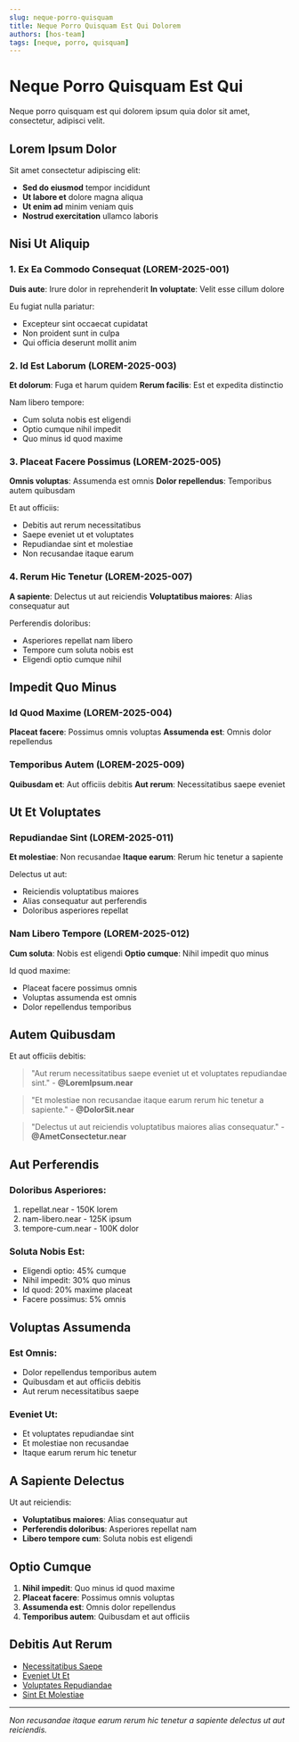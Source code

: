 ```yaml
---
slug: neque-porro-quisquam
title: Neque Porro Quisquam Est Qui Dolorem
authors: [hos-team]
tags: [neque, porro, quisquam]
---
```


# Neque Porro Quisquam Est Qui

Neque porro quisquam est qui dolorem ipsum quia dolor sit amet, consectetur, adipisci velit.

<!--truncate-->

## Lorem Ipsum Dolor

Sit amet consectetur adipiscing elit:
- **Sed do eiusmod** tempor incididunt
- **Ut labore et** dolore magna aliqua
- **Ut enim ad** minim veniam quis
- **Nostrud exercitation** ullamco laboris

## Nisi Ut Aliquip

### 1. Ex Ea Commodo Consequat (LOREM-2025-001)
**Duis aute**: Irure dolor in reprehenderit
**In voluptate**: Velit esse cillum dolore

Eu fugiat nulla pariatur:
- Excepteur sint occaecat cupidatat
- Non proident sunt in culpa
- Qui officia deserunt mollit anim

### 2. Id Est Laborum (LOREM-2025-003)
**Et dolorum**: Fuga et harum quidem
**Rerum facilis**: Est et expedita distinctio

Nam libero tempore:
- Cum soluta nobis est eligendi
- Optio cumque nihil impedit
- Quo minus id quod maxime

### 3. Placeat Facere Possimus (LOREM-2025-005)
**Omnis voluptas**: Assumenda est omnis
**Dolor repellendus**: Temporibus autem quibusdam

Et aut officiis:
- Debitis aut rerum necessitatibus
- Saepe eveniet ut et voluptates
- Repudiandae sint et molestiae
- Non recusandae itaque earum

### 4. Rerum Hic Tenetur (LOREM-2025-007)
**A sapiente**: Delectus ut aut reiciendis
**Voluptatibus maiores**: Alias consequatur aut

Perferendis doloribus:
- Asperiores repellat nam libero
- Tempore cum soluta nobis est
- Eligendi optio cumque nihil

## Impedit Quo Minus

### Id Quod Maxime (LOREM-2025-004)
**Placeat facere**: Possimus omnis voluptas
**Assumenda est**: Omnis dolor repellendus

### Temporibus Autem (LOREM-2025-009)
**Quibusdam et**: Aut officiis debitis
**Aut rerum**: Necessitatibus saepe eveniet

## Ut Et Voluptates

### Repudiandae Sint (LOREM-2025-011)
**Et molestiae**: Non recusandae
**Itaque earum**: Rerum hic tenetur a sapiente

Delectus ut aut:
- Reiciendis voluptatibus maiores
- Alias consequatur aut perferendis
- Doloribus asperiores repellat

### Nam Libero Tempore (LOREM-2025-012)
**Cum soluta**: Nobis est eligendi
**Optio cumque**: Nihil impedit quo minus

Id quod maxime:
- Placeat facere possimus omnis
- Voluptas assumenda est omnis
- Dolor repellendus temporibus

## Autem Quibusdam

Et aut officiis debitis:

> "Aut rerum necessitatibus saepe eveniet ut et voluptates repudiandae sint." - **@LoremIpsum.near**

> "Et molestiae non recusandae itaque earum rerum hic tenetur a sapiente." - **@DolorSit.near**

> "Delectus ut aut reiciendis voluptatibus maiores alias consequatur." - **@AmetConsectetur.near**

## Aut Perferendis

### Doloribus Asperiores:
1. repellat.near - 150K lorem
2. nam-libero.near - 125K ipsum
3. tempore-cum.near - 100K dolor

### Soluta Nobis Est:
- Eligendi optio: 45% cumque
- Nihil impedit: 30% quo minus
- Id quod: 20% maxime placeat
- Facere possimus: 5% omnis

## Voluptas Assumenda

### Est Omnis:
- Dolor repellendus temporibus autem
- Quibusdam et aut officiis debitis
- Aut rerum necessitatibus saepe

### Eveniet Ut:
- Et voluptates repudiandae sint
- Et molestiae non recusandae
- Itaque earum rerum hic tenetur

## A Sapiente Delectus

Ut aut reiciendis:
- **Voluptatibus maiores**: Alias consequatur aut
- **Perferendis doloribus**: Asperiores repellat nam
- **Libero tempore cum**: Soluta nobis est eligendi

## Optio Cumque

1. **Nihil impedit**: Quo minus id quod maxime
2. **Placeat facere**: Possimus omnis voluptas
3. **Assumenda est**: Omnis dolor repellendus
4. **Temporibus autem**: Quibusdam et aut officiis

## Debitis Aut Rerum

- [Necessitatibus Saepe](https://forum.near.org/c/governance)
- [Eveniet Ut Et](/docs/governance/proposal-templates)
- [Voluptates Repudiandae](/delegates)
- [Sint Et Molestiae](/voting)

---

*Non recusandae itaque earum rerum hic tenetur a sapiente delectus ut aut reiciendis.*